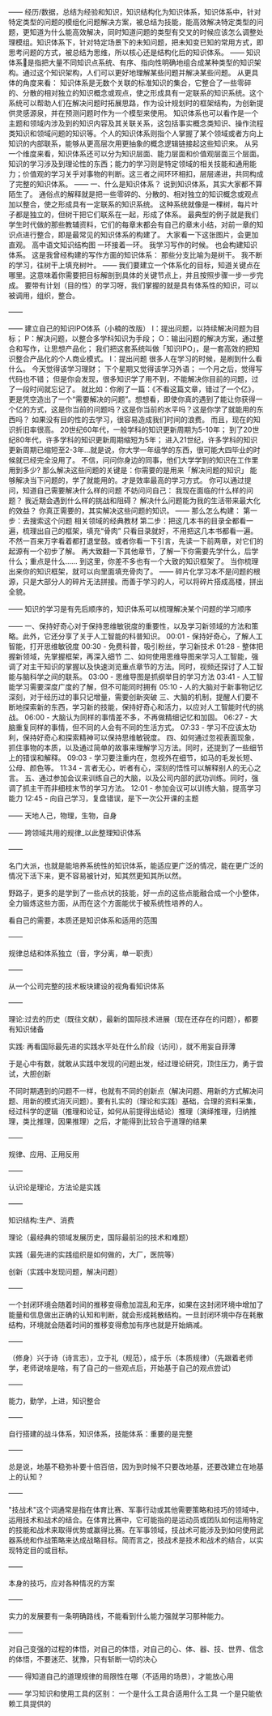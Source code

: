 ——
经历/数据，总结为经验和知识，知识结构化为知识体系，知识体系中，针对特定类型的问题的模组化问题解决方案，被总结为技能，能高效解决特定类型的问题，更知道为什么能高效解决，同时知道问题的类型有交叉的时候应该怎么调整处理模组。知识体系下，针对特定场景下的未知问题，把未知变已知的常用方式，即思考问题的方式，被总结为思维，所以核心还是结构化后的知识体系。
——
知识体系是指把大量不同知识点系统、有序、指向性明确地组合成某种类型的知识架构。通过这个知识架构，人们可以更好地理解某些问题并解决某些问题。
从更具体的角度来看：
知识体系是无数个关联的标准知识的集合，它整合了一些零碎的、分散的相对独立的知识概念或观点，使之形成具有一定联系的知识系统。这个系统可以帮助人们在解决问题时拓展思路，作为设计规划时的框架结构，为创新提供灵感源泉，并在预测问题时作为一个模型来使用。
知识体系也可以看作是一个主题和领域内涉及到的知识内容及其关联关系，这包括事实概念类知识、操作流程类知识和领域问题的知识等。个人的知识体系则指个人掌握了某个领域或者方向上知识的内部联系，能够从更高层次用更抽象的概念逻辑链接起这些知识来。
从另一个维度来看，知识体系还可以分为知识层面、能力层面和价值观层面三个层面。知识的学习涉及到理论性的东西；能力的学习则是特定领域的相关技能和通用能力；价值观的学习关乎对事物的判断。这三者之间环环相扣，层层递进，共同构成了完整的知识体系。
——
一、什么是知识体系？
说到知识体系，其实大家都不算陌生了。
通俗点的解释就是把一些零碎的、分散的、相对独立的知识概念或观点加以整合，使之形成具有一定联系的知识系统。
这种系统就像是一棵树，每片叶子都是独立的，但树干把它们联系在一起，形成了体系。
最典型的例子就是我们学生时代做的那些教辅资料，它们的每章末都会有自己的章末小结，对前一章的知识点进行整合，即是最常见的知识体系的构建了。
大家看一下这张图片，会更加直观。
高中语文知识结构图
一环接着一环。
我学习写作的时候。
也会构建知识体系。
这是我曾经构建的写作方面的知识体系：
那些分支比喻为是树干。
我不断的学习，往树干上填充树叶。
——
我们要建立一个体系化的目标，知道关键点在哪里。这意味着你需要把目标解剖到具体的关键节点上，并且按照步骤一步一步完成。
要带有计划（目的性）的学习呀，我们掌握的就是具有体系性的知识，可以被调用，组织，整合。

——

——
建立自己的知识IPO体系（小楠的改版）
I：提出问题，以持续解决问题为目标；
P：解决问题，以整合多学科知识为手段；
O：输出问题的解决方案，通过整合和写作，让思想产品化；
我们把这套系统叫做「知识IPO」，是一套高效的把知识整合产品化的个人商业模式。
I：提出问题
很多人在学习的时候，是刷到什么看什么。
今天觉得该学习理财；
下个星期又觉得该学习外语；
一个月之后，觉得写代码也不错；
但是你会发现，很多知识学了用不到，不能解决你目前的问题，过了一段时间就忘记了。
就比如：你刷了一篇：《不看这篇文章，错过了一个亿》，更是凭空造出了一个“需要解决的问题”。想想看，即使你真的遇到了能让你获得一个亿的方式，这是你当前的问题吗？这是你当前的水平吗？这是你学了就能用的东西吗？
如果没有目的性的去学习，很容易造成我们时间的浪费。
而且，现在的知识折旧率很高。
20世纪60年代，一般学科的知识更新周期为5-10年；
到了20世纪80年代，许多学科的知识更新周期缩短为5年；
进入21世纪，许多学科的知识更新周期已缩短至2-3年…就是说，你大学一年级学的东西，很可能大四毕业的时候就已经完全没用了。
不信，问问你身边的同事，他们大学学到的知识在工作里用到多少?
那么解决这些问题的关键是：你需要的是用来「解决问题的知识」
能够解决当下问题的，学了就能用的。才是效率最高的学习方式。
你可以通过提问，知道自己需要解决什么样的问题
不妨问问自己：
我现在面临的什么样的问题？
我近期会遇到什么样的挑战和阻碍？
解决什么问题能为我的生活带来最大化的效益？
你真正需要的，其实解决这些问题的知识。
——
那么怎么构建：
第一步：去搜索这个问题 相关领域的经典教材
第二步：把这几本书的目录全都看一遍，梳理出自己的框架，填充“骨肉”
只看目录就好，不用把这几本书都看一遍。不然一百来万字看着都打退堂鼓。或者你看一下引言，先读一下前两章，对它们的起源有一个初步了解。
再大致翻一下其他章节，了解一下你需要先学什么，后学什么；重点是什么……
到这里，你差不多也有一个大致的知识框架了。
当你梳理出来你的知识框架，就可以向里面填充骨肉了。
——
碎片化学习本不是问题的根源，只是大部分人的碎片无法拼接。而善于学习的人，可以将碎片搭成高楼，拼出全貌。

——
知识的学习是有先后顺序的，知识体系可以梳理解决某个问题的学习顺序

——
一、保持好奇心对于保持思维敏锐度的重要性，以及学习新领域的方法和策略。此外，它还分享了关于人工智能的科普知识。
00:01 - 保持好奇心，了解人工智能，打开思维敏锐度
00:30 - 免费科普，吸引粉丝，学习新技术
01:28 - 整体把握新领域，先掌握框架，再深入细节
二、如何使用思维导图来学习人工智能，强调了对主干知识的掌握以及快速浏览重点章节的方法。同时，视频还探讨了人工智能与脑科学之间的联系。
03:00 - 思维导图是抓纲举目的学习方法
03:41 - 人工智能学习需要深度广度的了解，但不可能同时拥有
05:10 - 人的大脑对于新事物记忆深刻，对于经历过的事只记增量，需要创新突破
三、大脑的机制，提醒人们要不断地探索新的东西，学习新的技能，保持好奇心和活力，以应对人工智能时代的挑战。
06:00 - 大脑认为同样的事情差不多，不再做精细记忆和加固。
06:27 - 大脑重复同样的事情，但不同的人会有不同的生活方式。
07:33 - 学习不应该太功利，保持好奇心和探索精神可以保持思维敏锐度。
四、如何通过忽视表面现象，抓住事物的本质，以及通过简单的故事来理解学习方法。同时，还提到了一些细节上的错误和解释。
09:03 - 学习要注重内在，忽视外在细节，如马的毛发长短、公母、颜色等。
11:34 - 言者无心，听者有心，深刻的悟性可以解释别人的无心之言。
五、通过参加会议来训练自己的大脑，以及公司内部的武功训练。同时，强调了抓主干而非细枝末节的学习方法。
12:01 - 参加会议可以训练大脑，提高学习能力
12:45 - 向自己学习，复盘错误，是下一次公开课的主题

——
天地人己，物理，生物，自身

——
跨领域共用的规律_以此整理知识体系

——

名门大派，也就是能培养系统性的知识体系，能适应更广泛的情况，能在更广泛的情况下活下来，更不容易被针对，知其然更知其所以然。

野路子，更多的是学到了一些点状的技能，好一点的这些点能融合成一个小整体，全力锻炼这些方面，从而在这个方面能优于被系统性培养的人。

看自己的需要，本质还是知识体系和适用的范围

——

规律总结和体系独立（音，字分离，单一职责）

——

从一个公司完整的技术板块建设的视角看知识体系

——

理论:过去的历史（既往文献），最新的国际技术进展（现在还存在的问题），都要有知识储备

实践: 再看国际最先进的实践水平处在什么阶段（访问），就不用妄自菲薄

于是心中有数，就敢从实践中发现的问题出发，经过理论研究，顶住压力，勇于尝试，大胆创新

不同时期遇到的问题不一样，也就有不同的创新点（解决问题、用新的方式解决问题、用新的模式消灭问题）。要有扎实的（理论和实践）基础，合理的资料采集，经过科学的逻辑（推理和论证，如何从前提得出结论）推理（演绎推理，归纳推理，类比推理，因果推理）之后，才能得到比较合乎道理的结果

——

规律、应用、正用反用

——

认识论是理论，方法论是实践

——

知识结构:生产、消费

理论（最经典的领域发展历史，国际最前沿的技术和难题）

实践（最先进的实践组织是如何做的，大厂，医院等）

创新（实践中发现问题，解决问题）

——

一个封闭环境会随着时间的推移变得愈加混乱和无序，如果在这封闭环境中增加了能量和信息做出正确的认知和判断，就会形成耗散结构。一旦封闭环境中存在耗散结构，环境就会随着时间的推移变得愈加有序也就是开始熵减。

——

（修身）兴于诗（诗言志），立于礼（规范），成于乐（本质规律）（先跟着老师学，老师说啥是啥，有了自己的一些观点后，开始基于自己的观点尝试）

——

能力，勤学，上进，知识整合

——

自行搭建的战斗体系，知识体系，技能体系：重要的是完整

——

总是说，地基不稳弥补要十倍百倍，因为到时候不只要改地基，还要改建立在地基上的认知？

——

"技战术"这个词通常是指在体育比赛、军事行动或其他需要策略和技巧的领域中，运用技术和战术的结合。在体育比赛中，它可能指的是运动员或团队如何运用特定的技能和战术来取得优势或赢得比赛。在军事领域，技战术可能涉及到如何使用武器系统和作战策略来达成战略目标。简而言之，技战术是技术和战术的结合，以实现特定目的或目标。

——

本身的技巧，应对各种情况的方案

——

实力的发展要有一条明确路线，不能看到什么能力强就学习那种能力。

——

对自己变强的过程的体悟，对自己的体悟，对自己的心、体、器、技、世界、信念的体悟，不要迷茫、犹豫，只有斩断一切的决心

——
得知道自己的道理规律的局限性在哪（不适用的场景），才能放心用

——
学习知识和使用工具的区别：
一个是什么工具合适用什么工具
一个是只能依赖工具提供的
